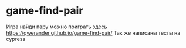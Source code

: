 # game-find-pair
Игра найди пару
можно поиграть здесь https://qwerander.github.io/game-find-pair/
Так же написаны тесты на cypress
